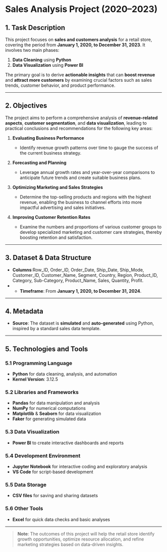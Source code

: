 # Sales Analysis Project (2020–2023)

## 1. Task Description
This project focuses on **sales and customers analysis** for a retail store, covering the period from **January 1, 2020, to December 31, 2023**. It involves two main phases:

1. **Data Cleaning** using **Python**  
2. **Data Visualization** using **Power BI**

The primary goal is to derive **actionable insights** that can **boost revenue** and **attract more customers** by examining crucial factors such as sales trends, customer behavior, and product performance.

---

## 2. Objectives
The project aims to perform a comprehensive analysis of **revenue-related aspects**, **customer segmentation**, and **data visualization**, leading to practical conclusions and recommendations for the following key areas:

1. **Evaluating Business Performance**  
   - Identify revenue growth patterns over time to gauge the success of the current business strategy.

2. **Forecasting and Planning**  
   - Leverage annual growth rates and year-over-year comparisons to anticipate future trends and create suitable business plans.

3. **Optimizing Marketing and Sales Strategies**  
   - Determine the top-selling products and regions with the highest revenue, enabling the business to channel efforts into more impactful advertising and sales initiatives.

4. **Improving Customer Retention Rates**  
   - Examine the numbers and proportions of various customer groups to develop specialized marketing and customer care strategies, thereby boosting retention and satisfaction.

---

## 3. Dataset & Data Structure
- **Columns**:Row_ID, Order_ID, Order_Date, Ship_Date, Ship_Mode, Customer_ID, Customer_Name, Segment, Country, Region, Product_ID, Category, Sub-Category, Product_Name, Sales, Quantity, Profit.
- - **Timeframe**: From **January 1, 2020, to December 31, 2024**.

---

## 4. Metadata
- **Source**: The dataset is **simulated** and **auto-generated** using Python, inspired by a standard sales data template.

---

## 5. Technologies and Tools

### 5.1 Programming Language
- **Python** for data cleaning, analysis, and automation  
- **Kernel Version**: 3.12.5

### 5.2 Libraries and Frameworks
- **Pandas** for data manipulation and analysis  
- **NumPy** for numerical computations  
- **Matplotlib** & **Seaborn** for data visualization  
- **Faker** for generating simulated data

### 5.3 Data Visualization
- **Power BI** to create interactive dashboards and reports

### 5.4 Development Environment
- **Jupyter Notebook** for interactive coding and exploratory analysis  
- **VS Code** for script-based development

### 5.5 Data Storage
- **CSV files** for saving and sharing datasets

### 5.6 Other Tools
- **Excel** for quick data checks and basic analyses

---

> **Note**: The outcomes of this project will help the retail store identify growth opportunities, optimize resource allocation, and refine marketing strategies based on data-driven insights.

